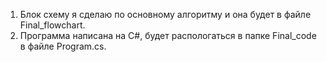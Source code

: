 1. Блок схему я сделаю по основному алгоритму и она будет в файле Final_flowchart.
2. Программа написана на C#, будет распологаться в папке Final_code в файле Program.cs.
